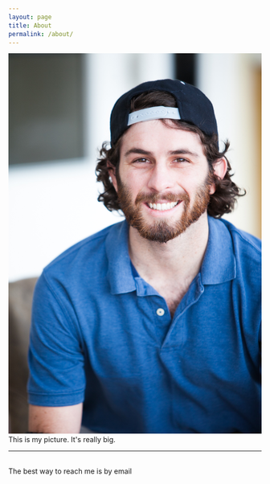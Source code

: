 ```yaml
---
layout: page
title: About
permalink: /about/
---
```


<img class="col one right" src="/IMG_0297.JPG">

<br/>
This is my picture. It's really big.

<br/>
<hr/>
<br/>
<span class="contacticon center">
	<a href="reynoldsmichael945@gmail.com"><i class="fa fa-envelope-square"></i></a>
	<a href="https://github.com/MTR2D2" target="_blank"><i class="fa fa-github-square"></i></a>
	<a href="https://www.linkedin.com/in/michaelthomasreynolds" target="_blank"><i class="fa fa-linkedin-square"></i></a>
	<a href="https://www.tumblr.com/blog/mtr2d2" target="_blank"><i class="fa fa-tumblr-square"></i></a>
	<a href="https://twitter.com/mtr2d2" target="_blank"><i class="fa fa-twitter-square"></i></a>
</span>

<div class="col three caption">
	The best way to reach me is by email
</div>
